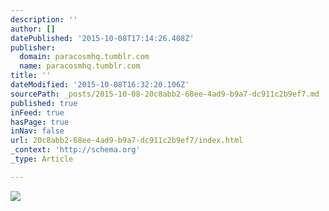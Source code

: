 ```yaml
---
description: ''
author: []
datePublished: '2015-10-08T17:14:26.408Z'
publisher:
  domain: paracosmhq.tumblr.com
  name: paracosmhq.tumblr.com
title: ''
dateModified: '2015-10-08T16:32:20.106Z'
sourcePath: _posts/2015-10-08-20c8abb2-68ee-4ad9-b9a7-dc911c2b9ef7.md
published: true
inFeed: true
hasPage: true
inNav: false
url: 20c8abb2-68ee-4ad9-b9a7-dc911c2b9ef7/index.html
_context: 'http://schema.org'
_type: Article

---
```

![](http://38.media.tumblr.com/aecef3b93e8865ffcf2dfd8059dcbeaf/tumblr_nvs2rjkiMc1txe8seo1_500.gif)